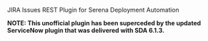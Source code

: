 JIRA Issues REST Plugin for Serena Deployment Automation

**NOTE: This unofficial plugin has been superceded by the updated ServiceNow plugin that was delivered with SDA 6.1.3.**
